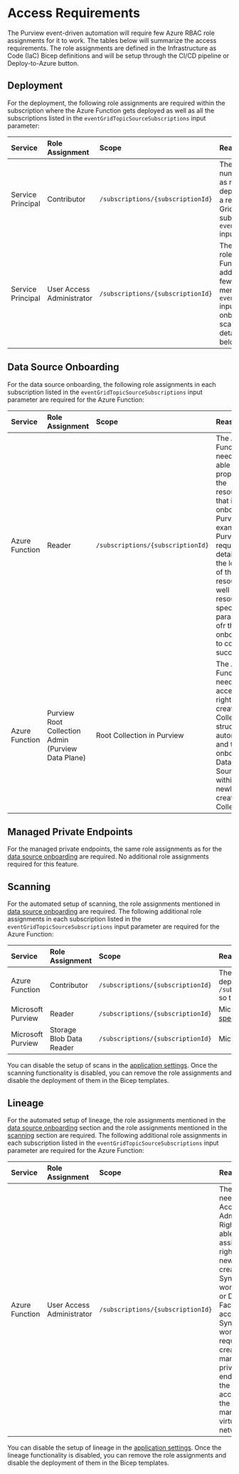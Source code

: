 # Access Requirements

The Purview event-driven automation will require few Azure RBAC role assignments for it to work. The tables below will summarize the access requirements. The role assignments are defined in the Infrastructure as Code (IaC) Bicep definitions and will be setup through the CI/CD pipeline or Deploy-to-Azure button.

## Deployment

For the deployment, the following role assignments are required within the subscription where the Azure Function gets deployed as well as all the subscriptions listed in the `eventGridTopicSourceSubscriptions` input parameter:

| Service           | Role Assignment | Scope | Reason |
|:------------------|:----------------|:------|:-------|
| Service Principal | Contributor     | `/subscriptions/{subscriptionId}` | The service principal creates a number of resource groups as well as resources for the Function deployment in one subscription and a resource group with an Event Grid System Topic in each subscription mentioned in the `eventGridTopicSourceSubscriptions` input parameter. |
| Service Principal | User Access Administrator | `/subscriptions/{subscriptionId}` | The service principal creates few role assignments for the Azure Function to work properly. In addition, it will assign the Function few roles in each subscription mentioned in the `eventGridTopicSourceSubscriptions` input parameter for it to be able to onboard data sources, setup scanning as well as lineage. More details can be found in the tables below. |

## Data Source Onboarding

For the data source onboarding, the following role assignments in each subscription listed in the `eventGridTopicSourceSubscriptions` input parameter are required for the Azure Function:

| Service        | Role Assignment | Scope | Reason |
|:---------------|:----------------|:------|:-------|
| Azure Function | Reader          | `/subscriptions/{subscriptionId}` | The Azure Function needs to be able to read properties of the resources that it onboards to Purview. For example, Purview requires details like the location of the resource as well as other resource specific parameters ofr the onboarding to complete successfully. |
| Azure Function | Purview Root Collection Admin (Purview Data Plane) | Root Collection in Purview | The Azure Function will need these access rights to create the Collection structure automatically and to onboard Data Sources within the newly created Collections. |

## Managed Private Endpoints

For the managed private endpoints, the same role assignments as for the [data source onboarding](#data-source-onboarding) are required. No additional role assignments required for this feature.

## Scanning

For the automated setup of scanning, the role assignments mentioned in [data source onboarding](#data-source-onboarding) are required. The following additional role assignments in each subscription listed in the `eventGridTopicSourceSubscriptions` input parameter are required for the Azure Function:

| Service        | Role Assignment | Scope | Reason |
|:---------------|:----------------|:------|:-------|
| Azure Function | Contributor     | `/subscriptions/{subscriptionId}` | The function needs Contributor rights in order to create the necessary link between Purview and the data services. For example, for Kusto the Function needs to deploy a resource of type `/subscriptions/{subscriptionId}/resourceGroups/{resourceGroupName}/providers/Microsoft.Kusto/clusters/{kustoClusterName}/principalAssignments/{guid}` so that Purview can read the contents of the databases. |
| Microsoft Purview | Reader          | `/subscriptions/{subscriptionId}` | Microsoft Purview requires Reader rights for many connectots to properly scan the data source. For more details, please review the [connector requirements specified in Microsoft Learn](https://learn.microsoft.com/en-us/azure/purview/register-scan-azure-multiple-sources). |
| Microsoft Purview | Storage Blob Data Reader | `/subscriptions/{subscriptionId}` | Microsoft Purview requires Storage Data Reader rights to scan any kind of storage account. |

You can disable the setup of scans in the [application settings](/docs/ApplicationSettings.md). Once the scanning functionality is disabled, you can remove the role assignments and disable the deployment of them in the Bicep templates.

## Lineage

For the automated setup of lineage, the role assignments mentioned in the [data source onboarding](#data-source-onboarding) section and the role assignments mentioned in the [scanning](#scanning) section are required. The following additional role assignments in each subscription listed in the `eventGridTopicSourceSubscriptions` input parameter are required for the Azure Function:

| Service        | Role Assignment | Scope | Reason |
|:---------------|:----------------|:------|:-------|
| Azure Function | User Access Administrator | `/subscriptions/{subscriptionId}` | The function needs User Access Administrator Rights to be able to assign itself rights to a newly created Synapse workspace or Data Factory. The access to the Synapse workspace is required to create managed private endpoints to the Purview account on the Synapse managed virtual network. |

You can disable the setup of lineage in the [application settings](/docs/ApplicationSettings.md). Once the lineage functionality is disabled, you can remove the role assignments and disable the deployment of them in the Bicep templates.
